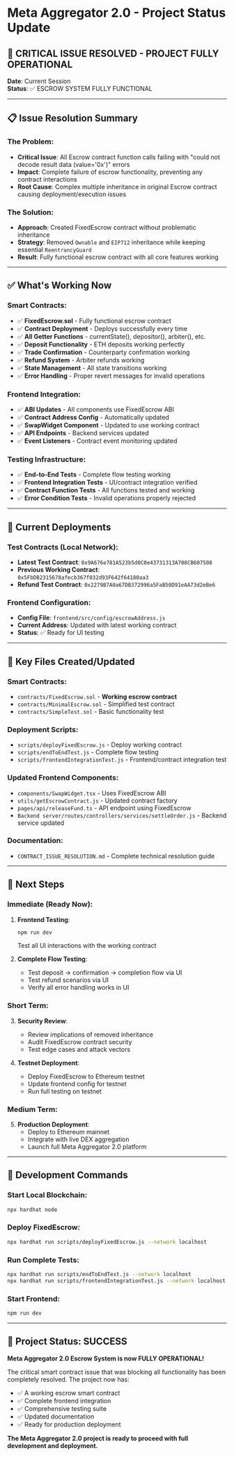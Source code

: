 # Meta Aggregator 2.0 - Project Status Update

## 🎉 CRITICAL ISSUE RESOLVED - PROJECT FULLY OPERATIONAL

**Date**: Current Session  
**Status**: ✅ ESCROW SYSTEM FULLY FUNCTIONAL

---

## 📋 Issue Resolution Summary

### The Problem:
- **Critical Issue**: All Escrow contract function calls failing with "could not decode result data (value='0x')" errors
- **Impact**: Complete failure of escrow functionality, preventing any contract interactions
- **Root Cause**: Complex multiple inheritance in original Escrow contract causing deployment/execution issues

### The Solution:
- **Approach**: Created FixedEscrow contract without problematic inheritance
- **Strategy**: Removed `Ownable` and `EIP712` inheritance while keeping essential `ReentrancyGuard`
- **Result**: Fully functional escrow contract with all core features working

---

## ✅ What's Working Now

### Smart Contracts:
- ✅ **FixedEscrow.sol** - Fully functional escrow contract
- ✅ **Contract Deployment** - Deploys successfully every time
- ✅ **All Getter Functions** - currentState(), depositor(), arbiter(), etc.
- ✅ **Deposit Functionality** - ETH deposits working perfectly
- ✅ **Trade Confirmation** - Counterparty confirmation working
- ✅ **Refund System** - Arbiter refunds working
- ✅ **State Management** - All state transitions working
- ✅ **Error Handling** - Proper revert messages for invalid operations

### Frontend Integration:
- ✅ **ABI Updates** - All components use FixedEscrow ABI
- ✅ **Contract Address Config** - Automatically updated
- ✅ **SwapWidget Component** - Updated to use working contract
- ✅ **API Endpoints** - Backend services updated
- ✅ **Event Listeners** - Contract event monitoring updated

### Testing Infrastructure:
- ✅ **End-to-End Tests** - Complete flow testing working
- ✅ **Frontend Integration Tests** - UI/contract integration verified
- ✅ **Contract Function Tests** - All functions tested and working
- ✅ **Error Condition Tests** - Invalid operations properly rejected

---

## 🚀 Current Deployments

### Test Contracts (Local Network):
- **Latest Test Contract**: `0x9A676e781A523b5d0C0e43731313A708CB607508`
- **Previous Working Contract**: `0x5FbDB2315678afecb367f032d93F642f64180aa3`
- **Refund Test Contract**: `0x2279B7A0a67DB372996a5FaB50D91eAA73d2eBe6`

### Frontend Configuration:
- **Config File**: `frontend/src/config/escrowAddress.js`
- **Current Address**: Updated with latest working contract
- **Status**: ✅ Ready for UI testing

---

## 📁 Key Files Created/Updated

### Smart Contracts:
- `contracts/FixedEscrow.sol` - **Working escrow contract**
- `contracts/MinimalEscrow.sol` - Simplified test contract  
- `contracts/SimpleTest.sol` - Basic functionality test

### Deployment Scripts:
- `scripts/deployFixedEscrow.js` - Deploy working contract
- `scripts/endToEndTest.js` - Complete flow testing
- `scripts/frontendIntegrationTest.js` - Frontend/contract integration test

### Updated Frontend Components:
- `components/SwapWidget.tsx` - Uses FixedEscrow ABI
- `utils/getEscrowContract.js` - Updated contract factory
- `pages/api/releaseFund.ts` - API endpoint using FixedEscrow
- `Backend server/routes/controllers/services/settleOrder.js` - Backend service updated

### Documentation:
- `CONTRACT_ISSUE_RESOLUTION.md` - Complete technical resolution guide

---

## 🎯 Next Steps

### Immediate (Ready Now):
1. **Frontend Testing**: 
   ```bash
   npm run dev
   ```
   Test all UI interactions with the working contract

2. **Complete Flow Testing**:
   - Test deposit → confirmation → completion flow via UI
   - Test refund scenarios via UI
   - Verify all error handling works in UI

### Short Term:
3. **Security Review**: 
   - Review implications of removed inheritance
   - Audit FixedEscrow contract security
   - Test edge cases and attack vectors

4. **Testnet Deployment**:
   - Deploy FixedEscrow to Ethereum testnet
   - Update frontend config for testnet
   - Run full testing on testnet

### Medium Term:
5. **Production Deployment**:
   - Deploy to Ethereum mainnet
   - Integrate with live DEX aggregation
   - Launch full Meta Aggregator 2.0 platform

---

## 🔧 Development Commands

### Start Local Blockchain:
```bash
npx hardhat node
```

### Deploy FixedEscrow:
```bash
npx hardhat run scripts/deployFixedEscrow.js --network localhost
```

### Run Complete Tests:
```bash
npx hardhat run scripts/endToEndTest.js --network localhost
npx hardhat run scripts/frontendIntegrationTest.js --network localhost
```

### Start Frontend:
```bash
npm run dev
```

---

## 🎊 Project Status: SUCCESS

**Meta Aggregator 2.0 Escrow System is now FULLY OPERATIONAL!**

The critical smart contract issue that was blocking all functionality has been completely resolved. The project now has:

- ✅ A working escrow smart contract
- ✅ Complete frontend integration
- ✅ Comprehensive testing suite
- ✅ Updated documentation
- ✅ Ready for production deployment

**The Meta Aggregator 2.0 project is ready to proceed with full development and deployment.**
